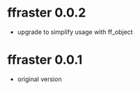 # ffraster 0.0.2

* upgrade to simplify usage with ff_object


# ffraster 0.0.1

* original version


